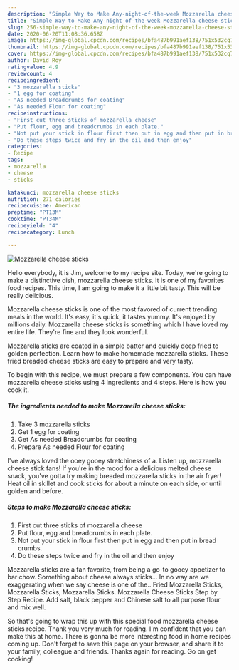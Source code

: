 ```yaml
---
description: "Simple Way to Make Any-night-of-the-week Mozzarella cheese sticks"
title: "Simple Way to Make Any-night-of-the-week Mozzarella cheese sticks"
slug: 256-simple-way-to-make-any-night-of-the-week-mozzarella-cheese-sticks
date: 2020-06-20T11:08:36.658Z
image: https://img-global.cpcdn.com/recipes/bfa487b991aef138/751x532cq70/mozzarella-cheese-sticks-recipe-main-photo.jpg
thumbnail: https://img-global.cpcdn.com/recipes/bfa487b991aef138/751x532cq70/mozzarella-cheese-sticks-recipe-main-photo.jpg
cover: https://img-global.cpcdn.com/recipes/bfa487b991aef138/751x532cq70/mozzarella-cheese-sticks-recipe-main-photo.jpg
author: David Roy
ratingvalue: 4.9
reviewcount: 4
recipeingredient:
- "3 mozzarella sticks"
- "1 egg for coating"
- "As needed Breadcrumbs for coating"
- "As needed Flour for coating"
recipeinstructions:
- "First cut three sticks of mozzarella cheese"
- "Put flour, egg and breadcrumbs in each plate."
- "Not put your stick in flour first then put in egg and then put in bread crumbs."
- "Do these steps twice and fry in the oil and then enjoy"
categories:
- Recipe
tags:
- mozzarella
- cheese
- sticks

katakunci: mozzarella cheese sticks 
nutrition: 271 calories
recipecuisine: American
preptime: "PT13M"
cooktime: "PT34M"
recipeyield: "4"
recipecategory: Lunch

---
```



![Mozzarella cheese sticks](https://img-global.cpcdn.com/recipes/bfa487b991aef138/751x532cq70/mozzarella-cheese-sticks-recipe-main-photo.jpg)

Hello everybody, it is Jim, welcome to my recipe site. Today, we're going to make a distinctive dish, mozzarella cheese sticks. It is one of my favorites food recipes. This time, I am going to make it a little bit tasty. This will be really delicious.

Mozzarella cheese sticks is one of the most favored of current trending meals in the world. It's easy, it's quick, it tastes yummy. It's enjoyed by millions daily. Mozzarella cheese sticks is something which I have loved my entire life. They're fine and they look wonderful.

Mozzarella sticks are coated in a simple batter and quickly deep fried to golden perfection. Learn how to make homemade mozzarella sticks. These fried breaded cheese sticks are easy to prepare and very tasty.


To begin with this recipe, we must prepare a few components. You can have mozzarella cheese sticks using 4 ingredients and 4 steps. Here is how you cook it.

<!--inarticleads1-->

##### The ingredients needed to make Mozzarella cheese sticks:

1. Take 3 mozzarella sticks
1. Get 1 egg for coating
1. Get As needed Breadcrumbs for coating
1. Prepare As needed Flour for coating


I&#39;ve always loved the ooey gooey stretchiness of a. Listen up, mozzarella cheese stick fans! If you&#39;re in the mood for a delicious melted cheese snack, you&#39;ve gotta try making breaded mozzarella sticks in the air fryer! Heat oil in skillet and cook sticks for about a minute on each side, or until golden and before. 

<!--inarticleads2-->

##### Steps to make Mozzarella cheese sticks:

1. First cut three sticks of mozzarella cheese
1. Put flour, egg and breadcrumbs in each plate.
1. Not put your stick in flour first then put in egg and then put in bread crumbs.
1. Do these steps twice and fry in the oil and then enjoy


Mozzarella sticks are a fan favorite, from being a go-to gooey appetizer to bar chow. Something about cheese always sticks… In no way are we exaggerating when we say cheese is one of the.. Fried Mozzarella Sticks, Mozzarella Sticks, Mozzarella Sticks. Mozzarella Cheese Sticks Step by Step Recipe. Add salt, black pepper and Chinese salt to all purpose flour and mix well. 

So that's going to wrap this up with this special food mozzarella cheese sticks recipe. Thank you very much for reading. I'm confident that you can make this at home. There is gonna be more interesting food in home recipes coming up. Don't forget to save this page on your browser, and share it to your family, colleague and friends. Thanks again for reading. Go on get cooking!
